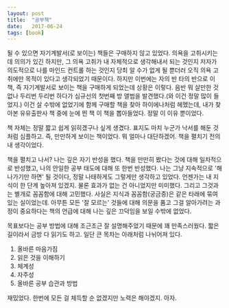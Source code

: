 ```yaml
---
layout: post
title:  "공부책"
date:   2017-06-24
tags: [book]
---
```


될 수 있으면 자기계발서(로 보이는) 책들은 구매하지 않고 있었다. 의욕을 고취시키는 데 의의가 있긴 하지만, 그 의욕 고취가 내 자체적으로 생각해내서 되는 것인지 저자가 의도적으로 나를 마인드 컨트롤 하는 것인지 당최 알 수가 없게 될 뿐더러 오직 의욕 고취에만 목적이 있다고 생각되었기 때문이다. 하지만 이번에는 자의 반 타의 반으로 이 책, 즉 자기계발서로 보이는 책을 구매하게 되었는데 상황은 이렇다. 음반 뭐 살만한 것 없나 두리번 두리번 하다가 심규선의 첫번째 방 앨범을 발견했다.(와 이건 정말 많이 들었지.) 이건 살 수밖에 없었기에 함께 구매할 책을 찾아 하이에나처럼 헤멨는데, 내가 찾아본 유유출판사 책 중에 눈에 띈 책 이 책을 뽑아들었다. 정말 이 이유 뿐이었다. 

  책 자체는 정말 짧고 쉽게 읽히겠구나 싶게 생겼다. 표지도 마치 누군가 낙서를 해둔 것처럼 심플하고. 즉, 만만하게 보이는 책이었다. 뭐 얼마나 대단하겠어. 책을 펼치기 전의 내 생각이었다. 

  책을 펼치고 나서? 나는 깊은 자기 반성을 했다. 책을 만만히 봤다는 것에 대해 일차적으로 반성했고, 나의 안일한 공부 태도에 대해 또 한번 반성했다. 나는 그냥 지속적으로 '해나가기만 하면' 될 것이다, 정말 나태하게도 그렇게만 생각하고 있었다. 언젠가는 내 지식이 한 단계 높아져 있겠지. 물론 효과가 없는 건 아니었지만 미미했다. 그리고 그것과는 별개로 꼼꼼함에 대해 고민했다. 사실은 지식과 꼼꼼함(궁금증)은 같은 타래에 묶여 있는 실이었는데. 아무튼 모든 '잘 모르는' 것들에 대해 의문을 품고 그걸 알아가려는 과정이 중요하다는 책의 언급에 대해 나는 깊은 끄덕임을 보일 수밖에 없었다. 

  목표보다는 공부 방법에 대해 조근조근 잘 설명해주었기 때문에 꽤 만족스러웠다. 짧은 길이라서 금방 다 읽기도 하고. 일단 큰 목차는 아래처럼 나뉘어져 있다. 

1. 올바른 마음가짐 
2. 읽은 것을 이해하기 
3. 체계성 
4. 자주성 
5. 올바른 공부 습관과 방법 

  재밌었다. 한번에 모든 걸 체득할 순 없겠지만 노력은 해야겠지. 아자.
